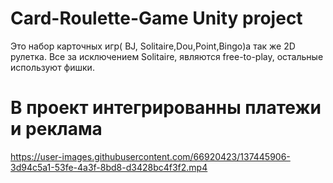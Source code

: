 # Card-Roulette-Game Unity project

Это набор карточных игр( BJ, Solitaire,Dou,Point,Bingo)а так же 2D рулетка.  Все за исключением Solitaire, являются free-to-play, остальные используют фишки.
# В проект интегрированны платежи и реклама


https://user-images.githubusercontent.com/66920423/137445906-3d94c5a1-53fe-4a3f-8bd8-d3428bc4f3f2.mp4


